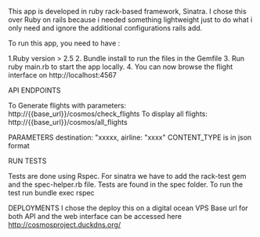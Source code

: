 This app is developed in ruby rack-based framework, Sinatra. I chose this over Ruby on rails because i needed something lightweight just to do 
what i only need and ignore the additional configurations rails add.

To run this app, you need to have :

1.Ruby version > 2.5
2. Bundle install to run the files in the Gemfile
3. Run ruby main.rb to start the app locally.
4. You can now browse the flight interface on http://localhost:4567

API ENDPOINTS

To Generate flights with parameters: http://{{base_url}}/cosmos/check_flights
To display all flights: http://{{base_url}}/cosmos/all_flights

PARAMETERS
destination: "xxxxx,
airline: "xxxx" 
CONTENT_TYPE is in json format


RUN TESTS

Tests are done using Rspec. For sinatra we have to add the rack-test gem and the spec-helper.rb file. Tests are found in the spec folder.
To run the test run bundle exec rspec

DEPLOYMENTS 
I chose the deploy this on a digital ocean VPS
Base url for both API and the web interface can be accessed here http://cosmosproject.duckdns.org/

